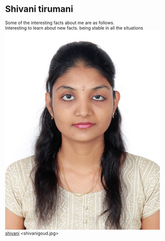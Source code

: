 # Shivani tirumani
Some of the interesting facts about me are as follows.<br>
Interesting to learn about new facts.
being stable in all the situations
![shivani](shivanigoud.jpg)
[shivani](shivanigoud.jpg)
<shivanigoud.jpg>

